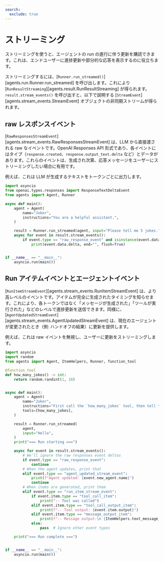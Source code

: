 ```yaml
---
search:
  exclude: true
---
```

# ストリーミング

ストリーミングを使うと、エージェントの run の進行に伴う更新を購読できます。これは、エンドユーザーに進捗更新や部分的な応答を表示するのに役立ちます。

ストリーミングするには、[`Runner.run_streamed()`][agents.run.Runner.run_streamed] を呼び出します。これにより [`RunResultStreaming`][agents.result.RunResultStreaming] が得られます。`result.stream_events()` を呼び出すと、以下で説明する [`StreamEvent`][agents.stream_events.StreamEvent] オブジェクトの非同期ストリームが得られます。

## raw レスポンスイベント

[`RawResponsesStreamEvent`][agents.stream_events.RawResponsesStreamEvent] は、LLM から直接渡される raw なイベントです。OpenAI Responses API 形式であり、各イベントにはタイプ（`response.created`、`response.output_text.delta` など）とデータがあります。これらのイベントは、生成され次第、応答メッセージをユーザーにストリーミングしたい場合に有用です。

例えば、これは LLM が生成するテキストをトークンごとに出力します。

```python
import asyncio
from openai.types.responses import ResponseTextDeltaEvent
from agents import Agent, Runner

async def main():
    agent = Agent(
        name="Joker",
        instructions="You are a helpful assistant.",
    )

    result = Runner.run_streamed(agent, input="Please tell me 5 jokes.")
    async for event in result.stream_events():
        if event.type == "raw_response_event" and isinstance(event.data, ResponseTextDeltaEvent):
            print(event.data.delta, end="", flush=True)


if __name__ == "__main__":
    asyncio.run(main())
```

## Run アイテムイベントとエージェントイベント

[`RunItemStreamEvent`][agents.stream_events.RunItemStreamEvent] は、より高レベルのイベントです。アイテムが完全に生成されたタイミングを知らせます。これにより、各トークンではなく「メッセージが生成された」「ツールが実行された」などのレベルで進捗更新を送信できます。同様に、[`AgentUpdatedStreamEvent`][agents.stream_events.AgentUpdatedStreamEvent] は、現在のエージェントが変更されたとき（例: ハンドオフの結果）に更新を提供します。

例えば、これは raw イベントを無視し、ユーザーに更新をストリーミングします。

```python
import asyncio
import random
from agents import Agent, ItemHelpers, Runner, function_tool

@function_tool
def how_many_jokes() -> int:
    return random.randint(1, 10)


async def main():
    agent = Agent(
        name="Joker",
        instructions="First call the `how_many_jokes` tool, then tell that many jokes.",
        tools=[how_many_jokes],
    )

    result = Runner.run_streamed(
        agent,
        input="Hello",
    )
    print("=== Run starting ===")

    async for event in result.stream_events():
        # We'll ignore the raw responses event deltas
        if event.type == "raw_response_event":
            continue
        # When the agent updates, print that
        elif event.type == "agent_updated_stream_event":
            print(f"Agent updated: {event.new_agent.name}")
            continue
        # When items are generated, print them
        elif event.type == "run_item_stream_event":
            if event.item.type == "tool_call_item":
                print("-- Tool was called")
            elif event.item.type == "tool_call_output_item":
                print(f"-- Tool output: {event.item.output}")
            elif event.item.type == "message_output_item":
                print(f"-- Message output:\n {ItemHelpers.text_message_output(event.item)}")
            else:
                pass  # Ignore other event types

    print("=== Run complete ===")


if __name__ == "__main__":
    asyncio.run(main())
```
